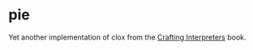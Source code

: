 # pie

Yet another implementation of clox from the [Crafting Interpreters](http://www.craftinginterpreters.com/) book.

